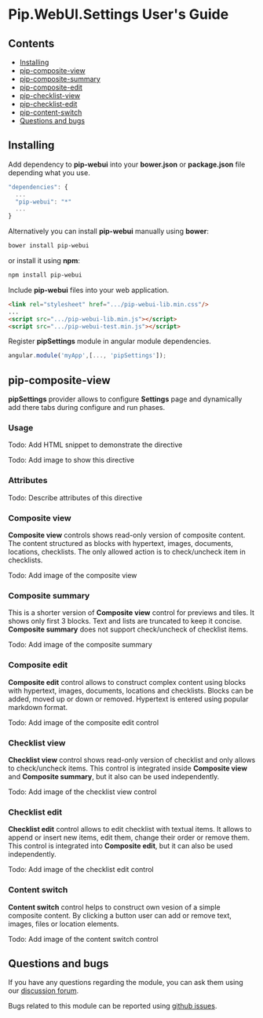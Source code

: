 # Pip.WebUI.Settings User's Guide

## <a name="contents"></a> Contents
- [Installing](#install)
- [pip-composite-view](#composite_view)
- [pip-composite-summary](#composite_summary)
- [pip-composite-edit](#composite_edit)
- [pip-checklist-view](#checklist_view)
- [pip-checklist-edit](#checklist_edit)
- [pip-content-switch](#content_switch)
- [Questions and bugs](#issues)


## <a name="install"></a> Installing

Add dependency to **pip-webui** into your **bower.json** or **package.json** file depending what you use.
```javascript
"dependencies": {
  ...
  "pip-webui": "*"
  ...
}
```

Alternatively you can install **pip-webui** manually using **bower**:
```bash
bower install pip-webui
```

or install it using **npm**:
```bash
npm install pip-webui
```

Include **pip-webui** files into your web application.
```html
<link rel="stylesheet" href=".../pip-webui-lib.min.css"/>
...
<script src=".../pip-webui-lib.min.js"></script>
<script src=".../pip-webui-test.min.js"></script>
```

Register **pipSettings** module in angular module dependencies.
```javascript
angular.module('myApp',[..., 'pipSettings']);
```

## <a name="pip-composite-view"></a> pip-composite-view

**pipSettings** provider allows to configure **Settings** page
and dynamically add there tabs during configure and run phases.

### Usage
Todo: Add HTML snippet to demonstrate the directive

Todo: Add image to show this directive

### Attributes
Todo: Describe attributes of this directive


### Composite view

**Composite view** controls shows read-only version of composite content. The content structured as blocks with hypertext, images, documents, locations, checklists. The only allowed action is to check/uncheck item in checklists.

Todo: Add image of the composite view

### Composite summary

This is a shorter version of **Composite view** control for previews and tiles. It shows only first 3 blocks. Text and lists are truncated to keep it concise. **Composite summary** does not support check/uncheck of checklist items.

Todo: Add image of the composite summary

### Composite edit

**Composite edit** control allows to construct complex content using blocks with hypertext, images, documents, locations and checklists. Blocks can be added, moved up or down or removed. Hypertext is entered using popular markdown format.

Todo: Add image of the composite edit control

### Checklist view

**Checklist view** control shows read-only version of checklist and only allows to check/uncheck items. This control is integrated inside **Composite view** and **Composite summary**, but it also can be used independently.

Todo: Add image of the checklist view control

### Checklist edit

**Checklist edit** control allows to edit checklist with textual items. It allows to append or insert new items, edit them, change their order or remove them. This control is integrated into **Composite edit**, but it can also be used independently.

Todo: Add image of the checklist edit control

### Content switch

**Content switch** control helps to construct own vesion of a simple composite content. By clicking a button user can add or remove text, images, files or location elements.

Todo: Add image of the content switch control


## <a name="issues"></a> Questions and bugs

If you have any questions regarding the module, you can ask them using our 
[discussion forum](https://groups.google.com/forum/#!forum/pip-webui).

Bugs related to this module can be reported using [github issues](https://github.com/pip-webui/pip-webui-settings/issues).
